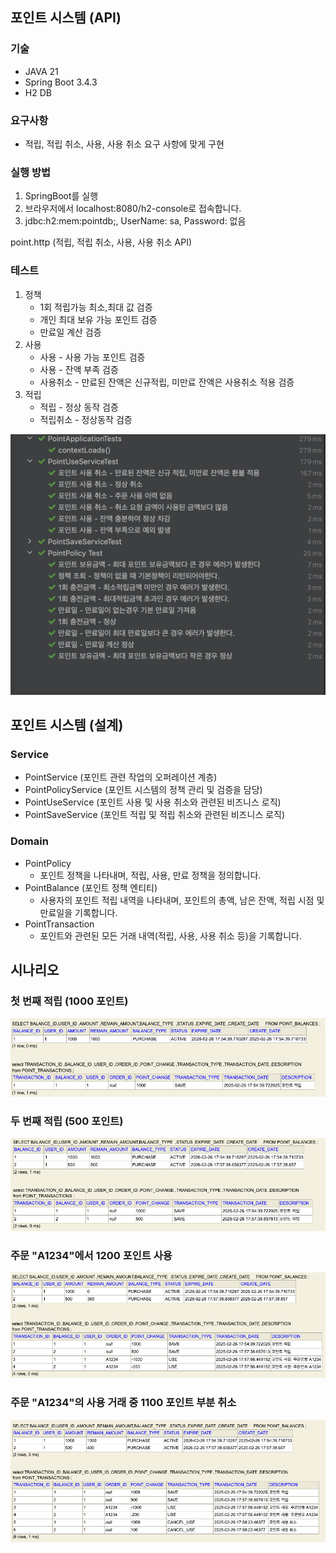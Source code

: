 ## 포인트 시스템 (API)

### 기술
- JAVA 21
- Spring Boot 3.4.3
- H2 DB


### 요구사항
- 적립, 적립 취소, 사용, 사용 취소 요구 사항에 맞게 구현


### 실행 방법
1. SpringBoot를 실행
2. 브라우저에서 localhost:8080/h2-console로 접속합니다.
3. jdbc:h2:mem:pointdb;, UserName: sa, Password: 없음

point.http (적립, 적립 취소, 사용, 사용 취소 API)


### 테스트

1. 정책
   - 1회 적립가능 최소,최대 값 검증
   - 개인 최대 보유 가능 포인트 검증
   - 만료일 계산 검증
2. 사용
   - 사용 - 사용 가능 포인트 검증
   - 사용 - 잔액 부족 검증
   - 사용취소 - 만료된 잔액은 신규적립, 미만료 잔액은 사용취소 적용 검증
3. 적립
   - 적립 - 정상 동작 검증
   - 적립취소 - 정상동작 검증



![img.png](src/img.png)


## 포인트 시스템 (설계)

### Service
- PointService (포인트 관련 작업의 오퍼레이션 계층)
- PointPolicyService (포인트 시스템의 정책 관리 및 검증을 담당)
- PointUseService (포인트 사용 및 사용 취소와 관련된 비즈니스 로직)
- PointSaveService (포인트 적립 및 적립 취소와 관련된 비즈니스 로직)

### Domain
- PointPolicy 
  - 포인트 정책을 나타내며, 적립, 사용, 만료 정책을 정의합니다.
- PointBalance (포인트 정책 엔티티)
  - 사용자의 포인트 적립 내역을 나타내며, 포인트의 총액, 남은 잔액, 적립 시점 및 만료일을 기록합니다.
- PointTransaction
  - 포인트와 관련된 모든 거래 내역(적립, 사용, 사용 취소 등)을 기록합니다.



## 시나리오

### 첫 번째 적립 (1000 포인트)
![img_1.png](src/img_1.png)

### 두 번째 적립 (500 포인트)
![img_2.png](src/img_2.png)

### 주문 "A1234"에서 1200 포인트 사용
![img_3.png](src/img_3.png)

### 주문 "A1234"의 사용 거래 중 1100 포인트 부분 취소
![img_4.png](src/img_4.png)
